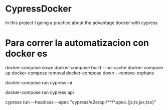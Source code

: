 # CypressDocker
In this project I going a practice about the advantage docker with cypress 


# Para correr la automatizacion con docker es

docker-compose down
docker-compose build --no-cache
docker-compose up
docker-compose removal 
docker-compose down --remove-orphans


docker-compose run cypress-ui

docker-compose run cypress api


cypress run --headless --spec "cypress/e2e/api/**/*.spec.{js,ts,jsx,tsx}" 